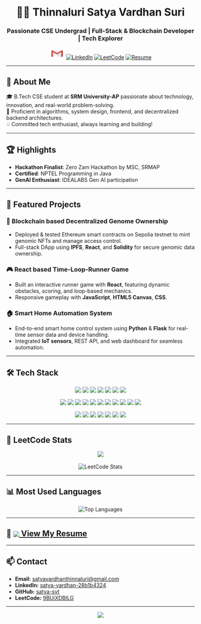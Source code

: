 <div align="center">

# 👨‍💻 Thinnaluri Satya Vardhan Suri  
### Passionate CSE Undergrad | Full-Stack & Blockchain Developer | Tech Explorer

<p align="center">
  <a href="mailto:satyavardhanthinnaluri@gmail.com"><img src="https://raw.githubusercontent.com/satya-svt/certifications/main/Transparent%20Gmail%20Logo.png" height="30" width="40"/></a>
  <a href="https://www.linkedin.com/in/satya-vardhan-28b1b4324/"><img src="https://raw.githubusercontent.com/rahuldkjain/github-profile-readme-generator/master/src/images/icons/Social/linked-in-alt.svg" alt="LinkedIn" height="30" width="40"/></a>
  <a href="https://leetcode.com/u/9BUiXDBILG/"><img src="https://raw.githubusercontent.com/rahuldkjain/github-profile-readme-generator/master/src/images/icons/Social/leet-code.svg" alt="LeetCode" height="30" width="40"/></a>
  <a href="https://github.com/satya-svt/certifications/blob/main/updated%20resume.pdf"><img src="https://img.shields.io/badge/Resume-0A66C2?style=for-the-badge&logo=readme&logoColor=white" alt="Resume"/></a>
</p>

</div>

---

## 🚀 About Me

🎓 B.Tech CSE student at **SRM University-AP** passionate about technology, innovation, and real-world problem-solving.  
🧠 Proficient in algorithms, system design, frontend, and decentralized backend architectures.  
💡 Committed tech enthusiast, always learning and building!

---

## 🏆 Highlights

- **Hackathon Finalist**: Zero Zam Hackathon by MSC, SRMAP  
- **Certified**: NPTEL Programming in Java  
- **GenAI Enthusiast**: IDEALABS Gen AI participation

---

## 💼 Featured Projects

### 🔗 Blockchain based Decentralized Genome Ownership
- Deployed & tested Ethereum smart contracts on Sepolia testnet to mint genomic NFTs and manage access control.
- Full-stack DApp using **IPFS**, **React**, and **Solidity** for secure genomic data ownership.

### 🎮 React based Time-Loop-Runner Game
- Built an interactive runner game with **React**, featuring dynamic obstacles, scoring, and loop-based mechanics.
- Responsive gameplay with **JavaScript**, **HTML5 Canvas**, **CSS**.

### 🏠 Smart Home Automation System
- End-to-end smart home control system using **Python** & **Flask** for real-time sensor data and device handling.
- Integrated **IoT sensors**, REST API, and web dashboard for seamless automation.

---

## 🛠️ Tech Stack

<p align="center">
  <!-- Languages -->
  <img src="https://img.shields.io/badge/JavaScript-F7DF1E?logo=javascript&logoColor=black&style=for-the-badge" />
  <img src="https://img.shields.io/badge/TypeScript-3178C6?logo=typescript&logoColor=white&style=for-the-badge" />
  <img src="https://img.shields.io/badge/Python-3776AB?logo=python&logoColor=white&style=for-the-badge" />
  <img src="https://img.shields.io/badge/C-00599C?logo=c&logoColor=white&style=for-the-badge" />
  <img src="https://img.shields.io/badge/C++-00599C?logo=cpp&logoColor=white&style=for-the-badge" />
  <img src="https://img.shields.io/badge/Java-007396?logo=java&logoColor=white&style=for-the-badge" />
  <img src="https://img.shields.io/badge/Solidity-363636?logo=solidity&logoColor=white&style=for-the-badge" />
</p>

<p align="center">
  <!-- Frameworks -->
  <img src="https://img.shields.io/badge/React-61DAFB?logo=react&logoColor=black&style=for-the-badge" />
  <img src="https://img.shields.io/badge/Node.js-339933?logo=node.js&logoColor=white&style=for-the-badge" />
  <img src="https://img.shields.io/badge/Express.js-000000?logo=express&logoColor=white&style=for-the-badge" />
  <img src="https://img.shields.io/badge/Flask-000000?logo=flask&logoColor=white&style=for-the-badge" />
  <img src="https://img.shields.io/badge/Firebase-FFCA28?logo=firebase&logoColor=black&style=for-the-badge" />
  <img src="https://img.shields.io/badge/Flutter-02569B?logo=flutter&logoColor=white&style=for-the-badge" />
  <img src="https://img.shields.io/badge/Kotlin-7F52FF?logo=kotlin&logoColor=white&style=for-the-badge" />
  <img src="https://img.shields.io/badge/HTML5-E34F26?logo=html5&logoColor=white&style=for-the-badge" />
  <img src="https://img.shields.io/badge/CSS3-1572B6?logo=css3&logoColor=white&style=for-the-badge" />
  <img src="https://img.shields.io/badge/TailwindCSS-06B6D4?logo=tailwindcss&logoColor=white&style=for-the-badge" />
  <img src="https://img.shields.io/badge/Vite-646CFF?logo=vite&logoColor=white&style=for-the-badge" />
</p>

<p align="center">
  <!-- Tools -->
  <img src="https://img.shields.io/badge/VSCode-007ACC?logo=visualstudiocode&logoColor=white&style=for-the-badge" />
  <img src="https://img.shields.io/badge/Xcode-147EFB?logo=xcode&logoColor=white&style=for-the-badge" />
  <img src="https://img.shields.io/badge/Ethereum-3C3C3D?logo=ethereum&logoColor=white&style=for-the-badge" />
  <img src="https://img.shields.io/badge/AWS-232F3E?logo=amazonaws&logoColor=white&style=for-the-badge" />
  <img src="https://img.shields.io/badge/Web3.js-F16822?logo=web3dotjs&logoColor=white&style=for-the-badge" />
  <img src="https://img.shields.io/badge/IPFS-65C2CB?logo=ipfs&logoColor=white&style=for-the-badge" />
  <img src="https://img.shields.io/badge/Metamask-F6851B?logo=metamask&logoColor=white&style=for-the-badge" />
</p>

---

## 🧠 LeetCode Stats

<p align="center">
  <img src="https://cdn.jsdelivr.net/gh/devicons/devicon/icons/leetcode/leetcode-original.svg" width="40" style="animation: spin 4s linear infinite;" />
</p>

<p align="center">
  <img src="https://leetcard.jacoblin.cool/9BUiXDBILG?ext=heatmap&theme=dark&font=Baloo" alt="LeetCode Stats" />
</p>

---

## 📊 Most Used Languages

<p align="center">
  <img src="https://github-readme-stats.vercel.app/api/top-langs/?username=satya-svt&layout=compact&theme=radical" alt="Top Languages" />
</p>

---

## 📄 [<img src="https://cdn-icons-png.flaticon.com/512/337/337946.png" width="24" align="center"> View My Resume](https://github.com/satya-svt/certifications/blob/main/updated%20resume.pdf)

---

## 📫 Contact

- **Email:** satyavardhanthinnaluri@gmail.com  
- **LinkedIn:** [satya-vardhan-28b1b4324](https://www.linkedin.com/in/satya-vardhan-28b1b4324/)  
- **GitHub:** [satya-svt](https://github.com/satya-svt)  
- **LeetCode:** [9BUiXDBILG](https://leetcode.com/u/9BUiXDBILG/)

---

<div align="center">
  <img src="https://capsule-render.vercel.app/api?type=waving&color=gradient&height=120&section=footer" />
</div>

